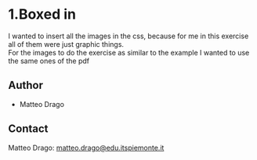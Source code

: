 # 1.Boxed in
I wanted to insert all the images in the css, because for me in this exercise all of them were just graphic things.  
For the images to do the exercise as similar to the example I wanted to use the same ones of the pdf

## Author
* Matteo Drago

## Contact
Matteo Drago: matteo.drago@edu.itspiemonte.it